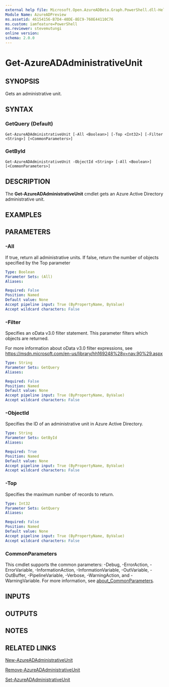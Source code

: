 ```yaml
---
external help file: Microsoft.Open.AzureADBeta.Graph.PowerShell.dll-Help.xml
Module Name: AzureADPreview
ms.assetid: 46154156-B7D4-40DE-8EC9-760E44110C76
ms.custom: iamfeature=PowerShell
ms.reviewer: stevemutungi
online version:
schema: 2.0.0
---
```


# Get-AzureADAdministrativeUnit

## SYNOPSIS
Gets an administrative unit.

## SYNTAX

### GetQuery (Default)
```
Get-AzureADAdministrativeUnit [-All <Boolean>] [-Top <Int32>] [-Filter <String>] [<CommonParameters>]
```

### GetById
```
Get-AzureADAdministrativeUnit -ObjectId <String> [-All <Boolean>] [<CommonParameters>]
```

## DESCRIPTION
The **Get-AzureADAdministrativeUnit** cmdlet gets an Azure Active Directory administrative unit.

## EXAMPLES

## PARAMETERS

### -All
If true, return all administrative units. If false, return the number of objects specified by the Top parameter

```yaml
Type: Boolean
Parameter Sets: (All)
Aliases:

Required: False
Position: Named
Default value: None
Accept pipeline input: True (ByPropertyName, ByValue)
Accept wildcard characters: False
```

### -Filter
Specifies an oData v3.0 filter statement. This parameter filters which objects are returned.

For more information about oData v3.0 filter expressions, see https://msdn.microsoft.com/en-us/library/hh169248%28v=nav.90%29.aspx

```yaml
Type: String
Parameter Sets: GetQuery
Aliases:

Required: False
Position: Named
Default value: None
Accept pipeline input: True (ByPropertyName, ByValue)
Accept wildcard characters: False
```

### -ObjectId
Specifies the ID of an administrative unit in Azure Active Directory.

```yaml
Type: String
Parameter Sets: GetById
Aliases:

Required: True
Position: Named
Default value: None
Accept pipeline input: True (ByPropertyName, ByValue)
Accept wildcard characters: False
```

### -Top
Specifies the maximum number of records to return.

```yaml
Type: Int32
Parameter Sets: GetQuery
Aliases:

Required: False
Position: Named
Default value: None
Accept pipeline input: True (ByPropertyName, ByValue)
Accept wildcard characters: False
```

### CommonParameters
This cmdlet supports the common parameters: -Debug, -ErrorAction, -ErrorVariable, -InformationAction, -InformationVariable, -OutVariable, -OutBuffer, -PipelineVariable, -Verbose, -WarningAction, and -WarningVariable. For more information, see [about_CommonParameters](http://go.microsoft.com/fwlink/?LinkID=113216).

## INPUTS

## OUTPUTS

## NOTES

## RELATED LINKS

[New-AzureADAdministrativeUnit](./New-AzureADAdministrativeUnit.md)

[Remove-AzureADAdministrativeUnit](./Remove-AzureADAdministrativeUnit.md)

[Set-AzureADAdministrativeUnit](./Set-AzureADAdministrativeUnit.md)
